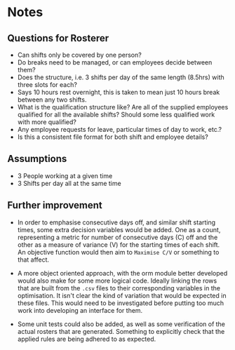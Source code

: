 # Notes

## Questions for Rosterer
- Can shifts only be covered by one person?
- Do breaks need to be managed, or can employees decide between them?
- Does the structure, i.e. 3 shifts per day of the same length (8.5hrs) 
  with three slots for each?
- Says 10 hours rest overnight, this is taken to mean just 10 hours break 
  between any two shifts.
- What is the qualification structure like? Are all of the supplied 
  employees qualified for all the available shifts? Should some less 
  qualified work with more qualified?
- Any employee requests for leave, particular times of day to work, etc.?
- Is this a consistent file format for both shift and employee details?

## Assumptions
 - 3 People working at a given time
 - 3 Shifts per day all at the same time

## Further improvement
- In order to emphasise consecutive days off, and similar shift starting
  times, some extra decision variables would be added. One as a count,
  representing a metric for number of consecutive days (C) off and the other
  as a measure of variance (V) for the starting times of each shift. An 
  objective function would then aim to `Maximise C/V` or something to that
  affect.
  
- A more object oriented approach, with the orm module better developed
  would also make for some more logical code. Ideally linking the rows
  that are built from the `.csv` files to their corresponding variables
  in the optimisation. It isn't clear the kind of variation that would be
  expected in these files. This would need to be investigated before
  putting too much work into developing an interface for them.
  
- Some unit tests could also be added, as well as some verification of
  the actual rosters that are generated. Something to explicitly check
  that the applied rules are being adhered to as expected.
